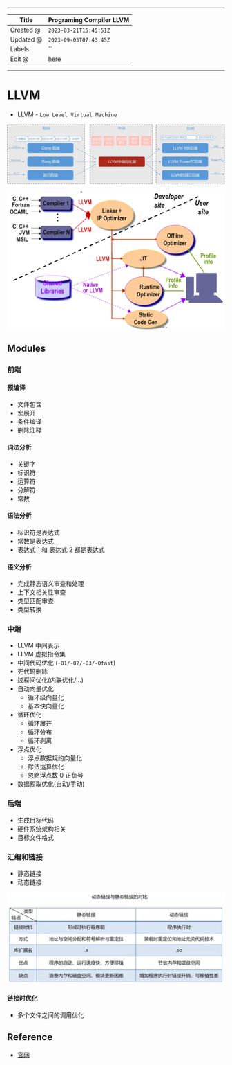 -----

| Title     | Programing Compiler LLVM                             |
| --------- | ---------------------------------------------------- |
| Created @ | `2023-03-21T15:45:51Z`                               |
| Updated @ | `2023-09-03T07:43:45Z`                               |
| Labels    | \`\`                                                 |
| Edit @    | [here](https://github.com/junxnone/xwiki/issues/227) |

-----

# LLVM

  - LLVM - `Low Level Virtual Machine`

![image](media/6ba7b88fccc53079e1e32e3e7b1c52a9ece04d4a.png)

![image](media/ba09205d54afa6d8207ef9ad26ee3606ff55bfa7.png)

## Modules

### 前端

#### 预编译

  - 文件包含
  - 宏展开
  - 条件编译
  - 删除注释

#### 词法分析

  - 关键字
  - 标识符
  - 运算符
  - 分解符
  - 常数

#### 语法分析

  - 标识符是表达式
  - 常数是表达式
  - 表达式 1 和 表达式 2 都是表达式

#### 语义分析

  - 完成静态语义审查和处理
  - 上下文相关性审查
  - 类型匹配审查
  - 类型转换

### 中端

  - LLVM 中间表示
  - LLVM 虚拟指令集
  - 中间代码优化 (`-O1/-O2/-O3/-Ofast`)
  - 死代码删除
  - 过程间优化(内联优化/...)
  - 自动向量优化
      - 循环级向量化
      - 基本快向量化
  - 循环优化
      - 循环展开
      - 循环分布
      - 循环剥离
  - 浮点优化
      - 浮点数据规约向量化
      - 除法运算优化
      - 忽略浮点数 0 正负号
  - 数据预取优化(自动/手动)

### 后端

  - 生成目标代码
  - 硬件系统架构相关
  - 目标文件格式

### 汇编和链接

  - 静态链接
  - 动态链接

![image](media/32c023d46cd705f28496095354e11444a50083b5.png)

#### 链接时优化

  - 多个文件之间的调用优化

## Reference

  - [官网](https://llvm.org/)
